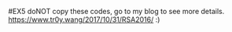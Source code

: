 #EX5
doNOT copy these codes, go to my blog to see more details. https://www.tr0y.wang/2017/10/31/RSA2016/
:)